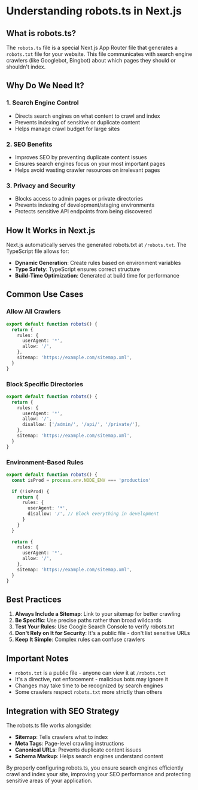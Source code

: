 # Understanding robots.ts in Next.js

## What is robots.ts?

The `robots.ts` file is a special Next.js App Router file that generates a `robots.txt` file for your website. This file communicates with search engine crawlers (like Googlebot, Bingbot) about which pages they should or shouldn't index.

## Why Do We Need It?

### 1. **Search Engine Control**
- Directs search engines on what content to crawl and index
- Prevents indexing of sensitive or duplicate content
- Helps manage crawl budget for large sites

### 2. **SEO Benefits**
- Improves SEO by preventing duplicate content issues
- Ensures search engines focus on your most important pages
- Helps avoid wasting crawler resources on irrelevant pages

### 3. **Privacy and Security**
- Blocks access to admin pages or private directories
- Prevents indexing of development/staging environments
- Protects sensitive API endpoints from being discovered

## How It Works in Next.js

Next.js automatically serves the generated robots.txt at `/robots.txt`. The TypeScript file allows for:

- **Dynamic Generation**: Create rules based on environment variables
- **Type Safety**: TypeScript ensures correct structure
- **Build-Time Optimization**: Generated at build time for performance

## Common Use Cases

### Allow All Crawlers
```typescript
export default function robots() {
  return {
    rules: {
      userAgent: '*',
      allow: '/',
    },
    sitemap: 'https://example.com/sitemap.xml',
  }
}
```

### Block Specific Directories
```typescript
export default function robots() {
  return {
    rules: {
      userAgent: '*',
      allow: '/',
      disallow: ['/admin/', '/api/', '/private/'],
    },
    sitemap: 'https://example.com/sitemap.xml',
  }
}
```

### Environment-Based Rules
```typescript
export default function robots() {
  const isProd = process.env.NODE_ENV === 'production'
  
  if (!isProd) {
    return {
      rules: {
        userAgent: '*',
        disallow: '/', // Block everything in development
      }
    }
  }
  
  return {
    rules: {
      userAgent: '*',
      allow: '/',
    },
    sitemap: 'https://example.com/sitemap.xml',
  }
}
```

## Best Practices

1. **Always Include a Sitemap**: Link to your sitemap for better crawling
2. **Be Specific**: Use precise paths rather than broad wildcards
3. **Test Your Rules**: Use Google Search Console to verify robots.txt
4. **Don't Rely on It for Security**: It's a public file - don't list sensitive URLs
5. **Keep It Simple**: Complex rules can confuse crawlers

## Important Notes

- `robots.txt` is a public file - anyone can view it at `/robots.txt`
- It's a directive, not enforcement - malicious bots may ignore it
- Changes may take time to be recognized by search engines
- Some crawlers respect `robots.txt` more strictly than others

## Integration with SEO Strategy

The robots.ts file works alongside:
- **Sitemap**: Tells crawlers what to index
- **Meta Tags**: Page-level crawling instructions
- **Canonical URLs**: Prevents duplicate content issues
- **Schema Markup**: Helps search engines understand content

By properly configuring robots.ts, you ensure search engines efficiently crawl and index your site, improving your SEO performance and protecting sensitive areas of your application.